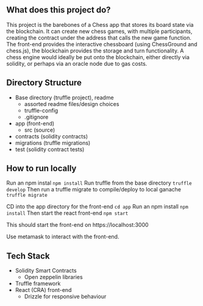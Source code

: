 ## What does this project do?
This project is the barebones of a Chess app that stores its board state via the blockchain.
It can create new chess games, with multiple participants, creating the contract under the address that calls the new game function.
The front-end provides the interactive chessboard (using ChessGround and chess.js), the blockchain provides the storage and turn functionality.
A chess engine would ideally be put onto the blockchain, either directly via solidity, or perhaps via an oracle node due to gas costs.

## Directory Structure
- Base directory (truffle project), readme
    - assorted readme files/design choices
    - truffle-config
    - .gitignore
- app (front-end)
    - src (source)
- contracts (solidity contracts)
- migrations (truffle migrations)
- test (solidity contract tests)

## How to run locally
Run an npm instal
`npm install`
Run truffle from the base directory
`truffle develop`
Then run a truffle migrate to compile/deploy to local ganache
`truffle migrate`

CD into the app directory for the front-end
`cd app`
Run an npm install 
`npm install`
Then start the react front-end
`npm start`

This should start the front-end on https://localhost:3000

Use metamask to interact with the front-end.

## Tech Stack
- Solidity Smart Contracts
    - Open zeppelin libraries
- Truffle framework
- React (CRA) front-end
    - Drizzle for responsive behaviour
